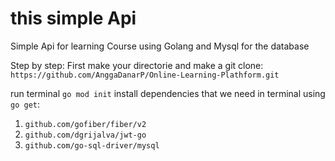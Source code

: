 # this simple Api

Simple Api for learning Course using Golang and Mysql for the database

Step by step:
First make your directorie and make a git clone: `https://github.com/AnggaDanarP/Online-Learning-Plathform.git`

run terminal `go mod init`
install dependencies that we need in terminal using `go get`:
1. `github.com/gofiber/fiber/v2`
2. `github.com/dgrijalva/jwt-go`
3. `github.com/go-sql-driver/mysql`

